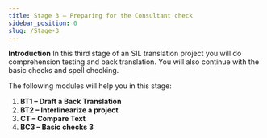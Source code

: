 ```yaml
---
title: Stage 3 – Preparing for the Consultant check
sidebar_position: 0
slug: /Stage-3
---
```




**Introduction**
In this third stage of an SIL translation project you will do comprehension testing and back translation. You will also continue with the basic checks and spell checking.


The following modules will help you in this stage:

1. **BT1 – Draft a Back Translation**
1. **BT2 – Interlinearize a project**
1. **CT – Compare Text**
1. **BC3 – Basic checks 3**
